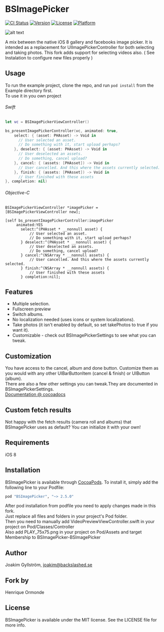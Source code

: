 # BSImagePicker
[![CI Status](http://img.shields.io/travis/mikaoj/BSImagePicker.svg?style=flat)](https://travis-ci.org/mikaoj/BSImagePicker)
[![Version](https://img.shields.io/cocoapods/v/BSImagePicker.svg?style=flat)](http://cocoapods.org/pods/BSImagePicker)
[![License](https://img.shields.io/cocoapods/l/BSImagePicker.svg?style=flat)](http://cocoapods.org/pods/BSImagePicker)
[![Platform](https://img.shields.io/cocoapods/p/BSImagePicker.svg?style=flat)](http://cocoapods.org/pods/BSImagePicker)

![alt text](Misc/Gif/demo.gif "Demo gif")

A mix between the native iOS 8 gallery and facebooks image picker. It is intended as a replacement for UIImagePickerController for both selecting and taking photos.
This fork adds support for selecting videos also. ( See Instalation to configure new files properly )

## Usage

To run the example project, clone the repo, and run `pod install` from the Example directory first.<br />
To use it in you own project
###### Swift
```swift
let vc = BSImagePickerViewController()

bs_presentImagePickerController(vc, animated: true,
    select: { (asset: PHAsset) -> Void in
      // User selected an asset.
      // Do something with it, start upload perhaps?
    }, deselect: { (asset: PHAsset) -> Void in
      // User deselected an assets.
      // Do something, cancel upload?
    }, cancel: { (assets: [PHAsset]) -> Void in
      // User cancelled. And this where the assets currently selected.
    }, finish: { (assets: [PHAsset]) -> Void in
      // User finished with these assets
}, completion: nil)
```

###### Objective-C
``` Obj-C
BSImagePickerViewController *imagePicker = [BSImagePickerViewController new];

[self bs_presentImagePickerController:imagePicker
	 animated:YES
	   select:^(PHAsset * __nonnull asset) {
		   // User selected an asset.
		   // Do something with it, start upload perhaps?
	   } deselect:^(PHAsset * __nonnull asset) {
		   // User deselected an assets.
		   // Do something, cancel upload?
	   } cancel:^(NSArray * __nonnull assets) {
		   // User cancelled. And this where the assets currently selected.
	   } finish:^(NSArray * __nonnull assets) {
		   // User finished with these assets
	   } completion:nil];

```

## Features
* Multiple selection.
* Fullscreen preview
* Switch albums.
* No localization needed (uses icons or system localizations).
* Take photos (it isn't enabled by default, so set takePhotos to true if you want it).
* Customizable - check out BSImagePickerSettings to see what you can tweak.

## Customization

You have access to the cancel, album and done button. Customize them as you would with any other UIBarButtonItem (cancel & finish) or UIButton (album).<br />
There are also a few other settings you can tweak.They are documented in BSImagePickerSettings.<br />
[Documentation @ cocoadocs](http://cocoadocs.org/docsets/BSImagePicker/)



## Custom fetch results

Not happy with the fetch results (camera roll and albums) that BSImagePicker uses as default? You can initialize it with your own!

## Requirements

iOS 8

## Installation

BSImagePicker is available through [CocoaPods](http://cocoapods.org). To install
it, simply add the following line to your Podfile:

```ruby
pod "BSImagePicker", "~> 2.5.0"
```
After pod installation from podfile you need to apply changes made in this fork.<br />
Just replace all files and folders in your project's Pod folder.<br />
Then you need to manually add VideoPreviewViewController.swift in your project on Pod/Classes/Controller<br />
Also add PLAY_75x75.png in your project on Pod/Assets and target Membership to BSImagePicker-BSImagePicker


## Author

Joakim Gyllström, joakim@backslashed.se

## Fork by 

Henrique Ormonde

## License

BSImagePicker is available under the MIT license. See the LICENSE file for more info.
